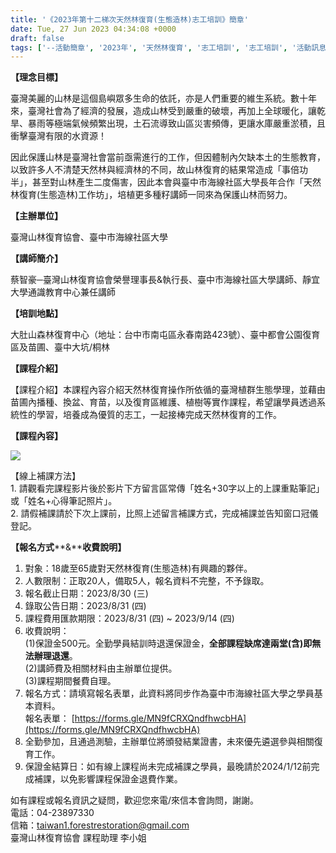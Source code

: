 ```yaml
---
title: '《2023年第十二梯次天然林復育(生態造林)志工培訓》簡章'
date: Tue, 27 Jun 2023 04:34:08 +0000
draft: false
tags: ['--活動簡章', '2023年', '天然林復育', '志工培訓', '志工培訓', '活動訊息', '第十二梯']
---
```


**【理念目標】**

臺灣美麗的山林是這個島嶼眾多生命的依託，亦是人們重要的維生系統。數十年來，臺灣社會為了經濟的發展，造成山林受到嚴重的破壞，再加上全球暖化，讓乾旱、暴雨等極端氣候頻繁出現，土石流導致山區災害頻傳，更讓水庫嚴重淤積，且衝擊臺灣有限的水資源！

因此保護山林是臺灣社會當前亟需進行的工作，但因體制內欠缺本土的生態教育，以致許多人不清楚天然林與經濟林的不同，故山林復育的結果常造成「事倍功半」，甚至對山林產生二度傷害，因此本會與臺中市海線社區大學長年合作「天然林復育(生態造林)工作坊」，培植更多種籽講師一同來為保護山林而努力。

**【主辦單位】**

臺灣山林復育協會、臺中市海線社區大學

**【講師簡介】**

蔡智豪─臺灣山林復育協會榮譽理事長&執行長、臺中市海線社區大學講師、靜宜大學通識教育中心兼任講師

**【培訓地點】**

大肚山森林復育中心（地址：台中市南屯區永春南路423號）、臺中都會公園復育區及苗圃、臺中大坑/桐林

**【課程介紹】**

【課程介紹】本課程內容介紹天然林復育操作所依循的臺灣植群生態學理，並藉由苗圃內播種、換盆、育苗，以及復育區維護、植樹等實作課程，希望讓學員透過系統性的學習，培養成為優質的志工，一起接棒完成天然林復育的工作。

**【課程內容】**

![](https://www.reforestation.tw/wp-content/uploads/2023/09/第十二梯_課程日期表v2-1024x457.jpg)

【線上補課方法】  
1\. 請觀看完課程影片後於影片下方留言區常傳「姓名+30字以上的上課重點筆記」或「姓名+心得筆記照片」。  
2\. 請假補課請於下次上課前，比照上述留言補課方式，完成補課並告知窗口冠儀登記。

**【報名方式****&****收費說明】**

1.  對象：18歲至65歲對天然林復育(生態造林)有興趣的夥伴。
2.  人數限制：正取20人，備取5人，報名資料不完整，不予錄取。
3.  報名截止日期：2023/8/30 (三)
4.  錄取公告日期：2023/8/31 (四)
5.  課程費用匯款期限：2023/8/31 (四) ~ 2023/9/14 (四)
6.  收費說明：  
    (1)保證金500元。全勤學員結訓時退還保證金，**全部課程缺席達兩堂(含)即無法辦理退還**。  
    (2)講師費及相關材料由主辦單位提供。  
    (3)課程期間餐費自理。
7.  報名方式：請填寫報名表單，此資料將同步作為臺中市海線社區大學之學員基本資料。  
    報名表單： [https://forms.gle/MN9fCRXQndfhwcbHA](https://forms.gle/MN9fCRXQndfhwcbHA)
8.  全勤參加，且通過測驗，主辦單位將頒發結業證書，未來優先遴選參與相關復育工作。
9.  保證金結算日：如有線上課程尚未完成補課之學員，最晚請於2024/1/12前完成補課，以免影響課程保證金退費作業。

如有課程或報名資訊之疑問，歡迎您來電/來信本會詢問，謝謝。  
電話：04-23897330  
信箱：taiwan1.forestrestoration@gmail.com  
臺灣山林復育協會 課程助理 李小姐